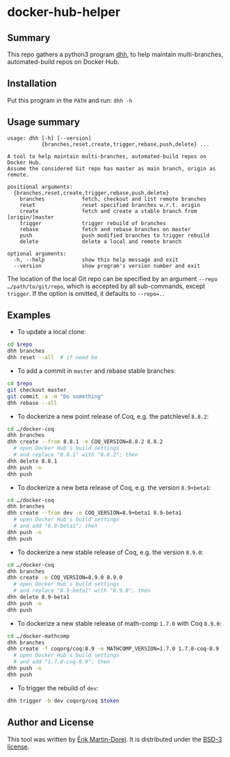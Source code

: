 # docker-hub-helper

## Summary

This repo gathers a python3 program [dhh](./dhh),
to help maintain multi-branches, automated-build repos on Docker Hub.

## Installation

Put this program in the `PATH` and run: `dhh -h`

## Usage summary

```
usage: dhh [-h] [--version]
           {branches,reset,create,trigger,rebase,push,delete} ...

A tool to help maintain multi-branches, automated-build repos on Docker Hub.
Assume the considered Git repo has master as main branch, origin as remote.

positional arguments:
  {branches,reset,create,trigger,rebase,push,delete}
    branches            fetch, checkout and list remote branches
    reset               reset specified branches w.r.t. origin
    create              fetch and create a stable branch from [origin/]master
    trigger             trigger rebuild of branches
    rebase              fetch and rebase branches on master
    push                push modified branches to trigger rebuild
    delete              delete a local and remote branch

optional arguments:
  -h, --help            show this help message and exit
  --version             show program's version number and exit
```

The location of the local Git repo can be specified by an argument
`--repo …/path/to/git/repo`, which is accepted by all sub-commands,
except `trigger`. If the option is omitted, it defaults to `--repo=.`.

## Examples

* To update a local clone:

```bash
cd $repo
dhh branches
dhh reset --all  # if need be
```

* To add a commit in `master` and rebase stable branches:

```bash
cd $repo
git checkout master
git commit -a -m "Do something"
dhh rebase --all
```

* To dockerize a new point release of Coq, e.g. the patchlevel `8.8.2`:

```bash
cd …/docker-coq
dhh branches
dhh create --from 8.8.1 -e COQ_VERSION=8.8.2 8.8.2
  # open Docker Hub's build settings
  # and replace "8.8.1" with "8.8.2"; then
dhh delete 8.8.1
dhh push -n
dhh push
```

* To dockerize a new beta release of Coq, e.g. the version `8.9+beta1`:

```bash
cd …/docker-coq
dhh branches
dhh create --from dev -e COQ_VERSION=8.9+beta1 8.9-beta1
  # open Docker Hub's build settings
  # and add "8.9-beta1"; then
dhh push -n
dhh push
```

* To dockerize a new stable release of Coq, e.g. the version `8.9.0`:

```bash
cd …/docker-coq
dhh branches
dhh create -e COQ_VERSION=8.9.0 8.9.0
  # open Docker Hub's build settings
  # and replace "8.9-beta1" with "8.9.0"; then
dhh delete 8.9-beta1
dhh push -n
dhh push
```

* To dockerize a new stable release of math-comp `1.7.0` with Coq `8.9.0`:

```bash
cd …/docker-mathcomp
dhh branches
dhh create -f coqorg/coq:8.9 -e MATHCOMP_VERSION=1.7.0 1.7.0-coq-8.9
  # open Docker Hub's build settings
  # and add "1.7.0-coq-8.9"; then
dhh push -n
dhh push
```

* To trigger the rebuild of `dev`:

```bash
dhh trigger -b dev coqorg/coq $token
```

## Author and License

This tool was written by [Érik Martin-Dorel](https://github.com/erikmd).
It is distributed under the
[BSD-3 license](https://opensource.org/licenses/BSD-3-Clause).
